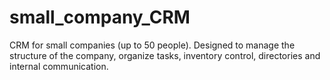 # small_company_CRM
CRM for small companies (up to 50 people). Designed to manage the structure of the company, organize tasks, inventory control, directories and internal communication.
